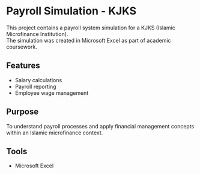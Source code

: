 # Payroll Simulation - KJKS

This project contains a payroll system simulation for a KJKS (Islamic Microfinance Institution).  
The simulation was created in Microsoft Excel as part of academic coursework.  

## Features
- Salary calculations  
- Payroll reporting  
- Employee wage management  

## Purpose
To understand payroll processes and apply financial management concepts within an Islamic microfinance context.

## Tools
- Microsoft Excel
